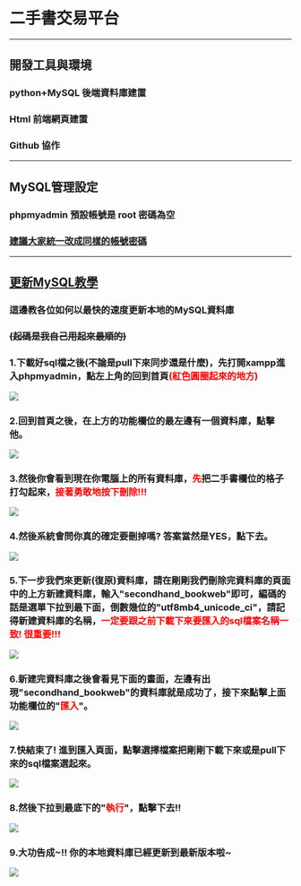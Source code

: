 
# 二手書交易平台
***
## 開發工具與環境
  ### python+MySQL 後端資料庫建置
  ### Html 前端網頁建置
  ### Github 協作
***
## MySQL管理設定
### phpmyadmin 預設帳號是 root 密碼為空
### [建議大家統一改成同樣的帳號密碼](https://loki1999.pixnet.net/blog/post/287069464)
***
## [更新MySQL教學](https://hackmd.io/@shioubi0216/r1eXvnX7s)
### 這邊教各位如何以最快的速度更新本地的MySQL資料庫
### ~~(起碼是我自己用起來最順的)~~
### 1.下載好sql檔之後(不論是pull下來同步還是什麼)，先打開xampp進入phpmyadmin，點左上角的回到首頁<font color=#FF0000>(紅色圓圈起來的地方)</font>
![](https://hackmd.io/_uploads/rJnSawrBh.png)

### 2.回到首頁之後，在上方的功能欄位的最左邊有一個資料庫，點擊他。
![](https://hackmd.io/_uploads/rkHUADBSn.png)
### 3.然後你會看到現在你電腦上的所有資料庫，<font color=#FF0000>先</font>把二手書欄位的格子打勾起來，<font color=#FF0000>接著勇敢地按下刪除!!!</font>
![](https://hackmd.io/_uploads/SJB8RDSHh.png)
### 4.然後系統會問你真的確定要刪掉嗎? 答案當然是YES，點下去。
![](https://hackmd.io/_uploads/HkrUAvBrn.png)
### 5.下一步我們來更新(復原)資料庫，請在剛剛我們刪除完資料庫的頁面中的上方新建資料庫，輸入"secondhand_bookweb"即可，編碼的話是選單下拉到最下面，倒數幾位的"utf8mb4_unicode_ci"，請記得新建資料庫的名稱，<font color=#FF0000>一定要跟之前下載下來要匯入的sql檔案名稱一致! 很重要!!!</font>
![](https://hackmd.io/_uploads/HJrLCPSr3.png)
### 6.新建完資料庫之後會看見下面的畫面，左邊有出現"secondhand_bookweb"的資料庫就是成功了，接下來點擊上面功能欄位的"<font color=#FF0000>匯入</font>"。
![](https://hackmd.io/_uploads/rJgBIRvHH3.png)
### 7.快結束了! 進到匯入頁面，點擊選擇檔案把剛剛下載下來或是pull下來的sql檔案選起來。
![](https://hackmd.io/_uploads/rJgrU0vHS3.png)
### 8.然後下拉到最底下的"<font color=#FF0000>執行</font>"，點擊下去!!
![](https://hackmd.io/_uploads/r1gH8ADBSn.png)
### 9.大功告成~!! 你的本地資料庫已經更新到最新版本啦~
![](https://hackmd.io/_uploads/rJ-HURwBH2.png)





